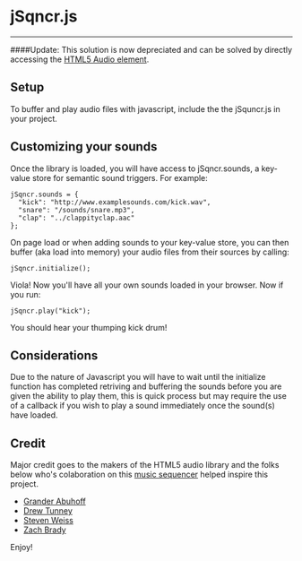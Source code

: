 # jSqncr.js
-----

####Update: This solution is now depreciated and can be solved by directly accessing the [HTML5 Audio element](http://www.w3.org/TR/html/embedded-content-0.html#the-audio-element).

## Setup
To buffer and play audio files with javascript, include the the jSquncr.js in your project.
## Customizing your sounds
Once the library is loaded, you will have access to jSqncr.sounds, a key-value store for semantic sound triggers. For example:

    jSqncr.sounds = {
      "kick": "http://www.examplesounds.com/kick.wav",
      "snare": "/sounds/snare.mp3",
      "clap": "../clappityclap.aac"
  	};

On page load or when adding sounds to your key-value store, you can then buffer (aka load into memory) your audio files from their sources by calling:

	jSqncr.initialize();

Viola! Now you'll have all your own sounds loaded in your browser. Now if you run:

	jSqncr.play("kick");

You should hear your thumping kick drum!
## Considerations
Due to the nature of Javascript you will have to wait until the initialize function has completed retriving and buffering the sounds before you are given the ability to play them, this is quick process but may require the use of a callback if you wish to play a sound immediately once the sound(s) have loaded.
## Credit
Major credit goes to the makers of the HTML5 audio library and the folks below who's colaboration on this [music sequencer](http://jSequencr.herokuapp.com) helped inspire this project.

* [Grander Abuhoff](http://github.com/cranbury)
* [Drew Tunney](http://github.com/drewtunney)
* [Steven Weiss](http://github.com/stevenaweiss)
* [Zach Brady](http://github.com/zzzbra)

Enjoy!

